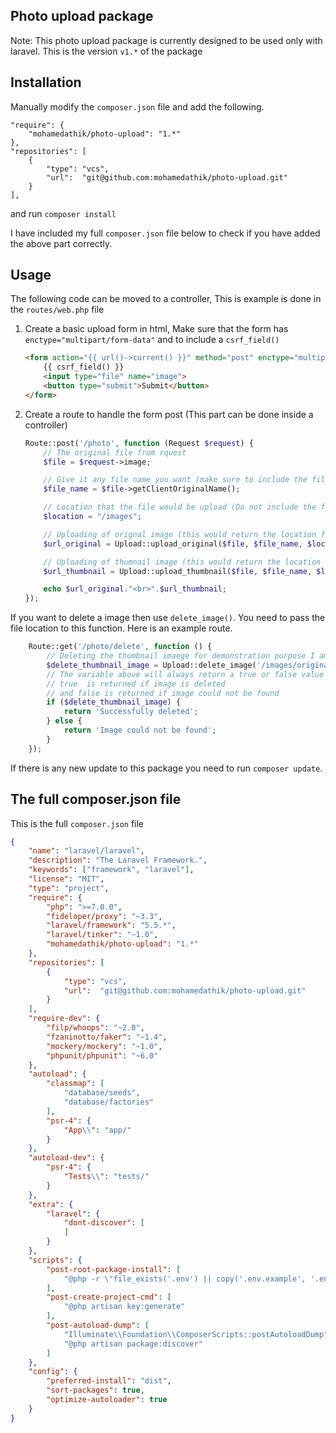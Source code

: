 
## Photo upload package
Note: This photo upload package is currently designed to be used only with laravel.
This is the version `v1.*` of the package
## Installation
Manually modify the `composer.json` file and add the following.

    "require": {
        "mohamedathik/photo-upload": "1.*"
    },
    "repositories": [
        {
            "type": "vcs",
            "url":  "git@github.com:mohamedathik/photo-upload.git"
        }
    ],

and run `composer install`

I have included my full `composer.json` file below to check if you have added the above part correctly.

## Usage
The following code can be moved to a controller, This is example is done in the `routes/web.php` file
1) Create a basic upload form in html, Make sure that the form has `enctype="multipart/form-data"` and to include a `csrf_field()`

    ```html
    <form action="{{ url()->current() }}" method="post" enctype="multipart/form-data">
        {{ csrf_field() }}
        <input type="file" name="image">
        <button type="submit">Submit</button>    
    </form>
    ```
2) Create a route to handle the form post (This part can be done inside a controller)
    ```php
    Route::post('/photo', function (Request $request) {
        // The original file from rquest
        $file = $request->image;
    
        // Give it any file name you want (make sure to include the file extension, Using getClientOriginalName() would include the extension)
        $file_name = $file->getClientOriginalName();
    
        // Location that the file would be upload (Do not include the filename, Orginal and Thumbnail folder would be created automatically)
        $location = "/images";
    
        // Uploading of orignal image (this would return the location for original image including the filename)
        $url_original = Upload::upload_original($file, $file_name, $location);
    
        // Uploading of thumnail image (this would return the location for thumbnail image including the filename)
        $url_thumbnail = Upload::upload_thumbnail($file, $file_name, $location);
    
        echo $url_original."<br>".$url_thumbnail;
    });
    ```
    
If you want to delete a image then use `delete_image()`. You need to pass the file location to this function. Here is an example route.
```php
    Route::get('/photo/delete', function () {
        // Deleting the thumbnail imaege for demonstration purpose I am passing the file name manually
        $delete_thumbnail_image = Upload::delete_image('/images/original/1515931209-Image.jpg');
        // The variable above will always return a true or false value
        // true  is returned if image is deleted 
        // and false is returned if image could not be found
        if ($delete_thumbnail_image) {
            return 'Successfully deleted';
        } else {
            return 'Image could not be found';
        }
    });
```
If there is any new update to this package you need to run `composer update`.

## The full composer.json file
This is the full `composer.json` file

```json
{
    "name": "laravel/laravel",
    "description": "The Laravel Framework.",
    "keywords": ["framework", "laravel"],
    "license": "MIT",
    "type": "project",
    "require": {
        "php": ">=7.0.0",
        "fideloper/proxy": "~3.3",
        "laravel/framework": "5.5.*",
        "laravel/tinker": "~1.0",
        "mohamedathik/photo-upload": "1.*"
    },
    "repositories": [
        {
            "type": "vcs",
            "url":  "git@github.com:mohamedathik/photo-upload.git"
        }
    ],
    "require-dev": {
        "filp/whoops": "~2.0",
        "fzaninotto/faker": "~1.4",
        "mockery/mockery": "~1.0",
        "phpunit/phpunit": "~6.0"
    },
    "autoload": {
        "classmap": [
            "database/seeds",
            "database/factories"
        ],
        "psr-4": {
            "App\\": "app/"
        }
    },
    "autoload-dev": {
        "psr-4": {
            "Tests\\": "tests/"
        }
    },
    "extra": {
        "laravel": {
            "dont-discover": [
            ]
        }
    },
    "scripts": {
        "post-root-package-install": [
            "@php -r \"file_exists('.env') || copy('.env.example', '.env');\""
        ],
        "post-create-project-cmd": [
            "@php artisan key:generate"
        ],
        "post-autoload-dump": [
            "Illuminate\\Foundation\\ComposerScripts::postAutoloadDump",
            "@php artisan package:discover"
        ]
    },
    "config": {
        "preferred-install": "dist",
        "sort-packages": true,
        "optimize-autoloader": true
    }
}

```

